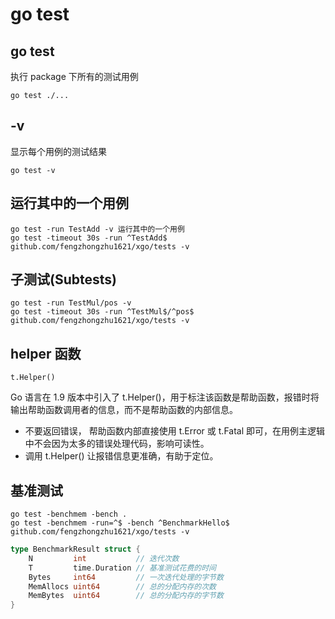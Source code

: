 # go test

## go test
执行 package 下所有的测试用例

```
go test ./...
```

## -v
显示每个用例的测试结果
```
go test -v
```

## 运行其中的一个用例

```
go test -run TestAdd -v 运行其中的一个用例
go test -timeout 30s -run ^TestAdd$ github.com/fengzhongzhu1621/xgo/tests -v
```

## 子测试(Subtests)

```
go test -run TestMul/pos -v
go test -timeout 30s -run ^TestMul$/^pos$ github.com/fengzhongzhu1621/xgo/tests -v
```


## helper 函数
```
t.Helper()
```
Go 语言在 1.9 版本中引入了 t.Helper()，用于标注该函数是帮助函数，报错时将输出帮助函数调用者的信息，而不是帮助函数的内部信息。

* 不要返回错误， 帮助函数内部直接使用 t.Error 或 t.Fatal 即可，在用例主逻辑中不会因为太多的错误处理代码，影响可读性。
* 调用 t.Helper() 让报错信息更准确，有助于定位。

## 基准测试

```
go test -benchmem -bench .
go test -benchmem -run=^$ -bench ^BenchmarkHello$ github.com/fengzhongzhu1621/xgo/tests -v
```

```go
type BenchmarkResult struct {
    N         int           // 迭代次数
    T         time.Duration // 基准测试花费的时间
    Bytes     int64         // 一次迭代处理的字节数
    MemAllocs uint64        // 总的分配内存的次数
    MemBytes  uint64        // 总的分配内存的字节数
}
```